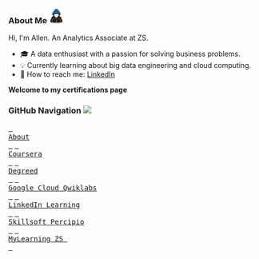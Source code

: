 ### **About Me** <picture><img src = "https://github.com/0xAbdulKhalid/0xAbdulKhalid/raw/main/assets/mdImages/about_me.gif" width = 30px></picture>

Hi, I'm Allen. An Analytics Associate at ZS.
- 🎓 A data enthusiast with a passion for solving business problems.
- 💡 Currently learning about big data engineering and cloud computing.
- 💬 How to reach me: [LinkedIn](https://www.linkedin.com/in/allenbphilip/)

**Welcome to my certifications page**

### **GitHub Navigation** <img src="https://media2.giphy.com/media/QssGEmpkyEOhBCb7e1/giphy.gif?cid=ecf05e47a0n3gi1bfqntqmob8g9aid1oyj2wr3ds3mg700bl&rid=giphy.gif" width = 20px>
[<kbd> <br> About <br> </kbd>](https://github.com/allenalvin333/) 
[<kbd> <br> Coursera <br> </kbd>](https://github.com/abphilip-work/Certifications/blob/master/Coursera/README.md)
[<kbd> <br> Degreed <br> </kbd>](https://github.com/abphilip-work/Certifications/blob/master/Degreed/README.md)
[<kbd> <br> Google Cloud Qwiklabs <br> </kbd>](https://github.com/abphilip-work/Certifications/blob/master/Qwiklabs/README.md)
[<kbd> <br> LinkedIn Learning <br> </kbd>](https://github.com/abphilip-work/Certifications/blob/master/LinkedIn/README.md)
[<kbd> <br> Skillsoft Percipio <br> </kbd>](https://github.com/abphilip-work/Certifications/blob/master/Percipio/README.md)
[<kbd> <br> MyLearning ZS <br> </kbd>](https://github.com/abphilip-work/Certifications/blob/master/MyLearning/README.md)